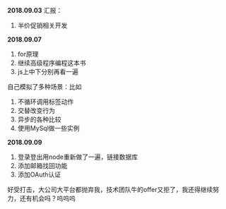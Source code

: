 **2018.09.03**
汇报：
1. 半价促销相关开发

**2018.09.07**
1. for原理
2. 继续高级程序编程这本书
3. js上中下分别再看一遍

自己模拟了多种场景：比如
1. 不循环调用标签动作
2. 交替改变行为
3. 异步的各种比较
4. 使用MySql做一些实例

**2018.09.09**
1. 登录登出用node重新做了一遍，链接数据库
2. 添加邮箱找回功能
3. 添加OAuth认证

好受打击，大公司大平台都抛弃我，技术团队牛的offer又拒了，我还得继续努力，还有机会吗？呜呜呜